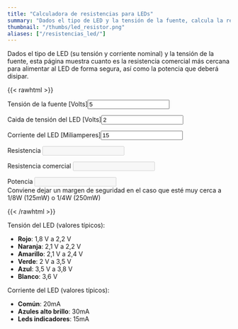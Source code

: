 ```yaml
---
title: "Calculadora de resistencias para LEDs"
summary: "Dados el tipo de LED y la tensión de la fuente, calcula la resistencia necesaria para conectarlo."
thumbnail: "/thumbs/led_resistor.png"
aliases: ["/resistencias_led/"]
---
```


Dados el tipo de LED (su tensión y corriente nominal) y la tensión de la fuente, esta página muestra cuanto es la resistencia comercial más cercana para alimentar al LED de forma segura, así como la potencia que deberá disipar.

{{< rawhtml >}}
<form action="" class="w3-container">
<p><label class="w3-label">Tensión de la fuente [Volts]</label><input id="vfuente" value="5" class="w3-input w3-border" type="number"/></p>
<p><label class="w3-label">Caida de tensión del LED [Volts]</label><input id="vled" value="2" class="w3-input w3-border" type="number"/></p>
<p><label class="w3-label">Corriente del LED [Miliamperes]</label><input id="iled" value="15" class="w3-input w3-border" type="number"/></p>
<p>Resistencia <input id="r" disabled="disabled" class="w3-input w3-border"/></p>
<p>Resistencia comercial <input id="rCom" disabled="disabled" class="w3-input w3-border"/></p>
<p>Potencia <input id="p" disabled="disabled" class="w3-input w3-border"/><br/>Conviene dejar un margen de seguridad en el caso que esté muy cerca a 1/8W (125mW) o 1/4W (250mW)</p>
</form>
<script src="/inc/calculators/led_resistor.js"></script>
{{< /rawhtml >}}

Tensión del LED (valores típicos):
* **Rojo**: 1,8 V a 2,2 V
* **Naranja**: 2,1 V a 2,2 V
* **Amarillo**: 2,1 V a 2,4 V
* **Verde**: 2 V a 3,5 V
* **Azul**: 3,5 V a 3,8 V
* **Blanco**: 3,6 V

Corriente del LED (valores típicos):
* **Común**: 20mA
* **Azules alto brillo**: 30mA
* **Leds indicadores**: 15mA

	